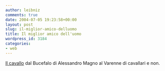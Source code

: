 ```yaml
---
author: leibniz
comments: true
date: 2004-07-05 19:23:58+00:00
layout: post
slug: il-miglior-amico-delluomo
title: Il miglior amico dell'uomo
wordpress_id: 3184
categories:
- web
---
```


[Il cavallo](http://www.economist.com/printedition/displayStory.cfm?Story_ID=2765777) dal Bucefalo di Alessandro Magno al Varenne di cavallari e non.
